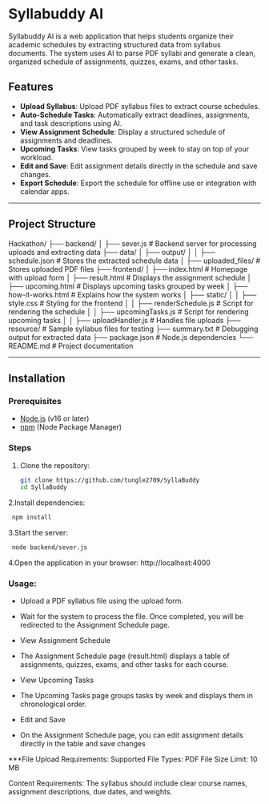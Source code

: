 # Syllabuddy AI

Syllabuddy AI is a web application that helps students organize their academic schedules by extracting structured data from syllabus documents. The system uses AI to parse PDF syllabi and generate a clean, organized schedule of assignments, quizzes, exams, and other tasks.

## Features

- **Upload Syllabus**: Upload PDF syllabus files to extract course schedules.
- **Auto-Schedule Tasks**: Automatically extract deadlines, assignments, and task descriptions using AI.
- **View Assignment Schedule**: Display a structured schedule of assignments and deadlines.
- **Upcoming Tasks**: View tasks grouped by week to stay on top of your workload.
- **Edit and Save**: Edit assignment details directly in the schedule and save changes.
- **Export Schedule**: Export the schedule for offline use or integration with calendar apps.

---

## Project Structure

Hackathon/ 
├── backend/ 
│ ├── sever.js # Backend server for processing uploads and extracting data 
├── data/ 
│ ├── output/ 
│ │ ├── schedule.json # Stores the extracted schedule data 
│ ├── uploaded_files/ # Stores uploaded PDF files 
├── frontend/
│ ├── index.html # Homepage with upload form 
│ ├── result.html # Displays the assignment schedule
│ ├── upcoming.html # Displays upcoming tasks grouped by week 
│ ├── how-it-works.html # Explains how the system works
│ ├── static/ 
│ │ ├── style.css # Styling for the frontend 
│ │ ├── renderSchedule.js # Script for rendering the schedule 
│ │ ├── upcomingTasks.js # Script for rendering upcoming tasks 
│ │ ├── uploadHandler.js # Handles file uploads 
├── resource/ # Sample syllabus files for testing 
├── summary.txt # Debugging output for extracted data 
├── package.json # Node.js dependencies 
└── README.md # Project documentation



---

## Installation

### Prerequisites
- [Node.js](https://nodejs.org/) (v16 or later)
- [npm](https://www.npmjs.com/) (Node Package Manager)

### Steps
1. Clone the repository:
   ```bash
   git clone https://github.com/tungle2709/SyllaBuddy
   cd SyllaBuddy

2.Install dependencies:
 ```bash
  npm install
```

3.Start the server:
 ```bash
  node backend/sever.js
```

4.Open the application in your browser:
  http://localhost:4000


### Usage:

-   Upload a PDF syllabus file using the upload form.

-   Wait for the system to process the file. Once completed, you will be redirected to the Assignment Schedule page.

-   View Assignment Schedule

-   The Assignment Schedule page (result.html) displays a table of assignments, quizzes, exams, and other tasks for each course.

-   View Upcoming Tasks

-   The Upcoming Tasks page groups tasks by week and displays them in chronological order.

-   Edit and Save

-   On the Assignment Schedule page, you can edit assignment details directly in the table and save changes

***File Upload Requirements:
Supported File Types: PDF
File Size Limit: 10 MB

Content Requirements: The syllabus should include clear course names, assignment descriptions, due dates, and weights.

